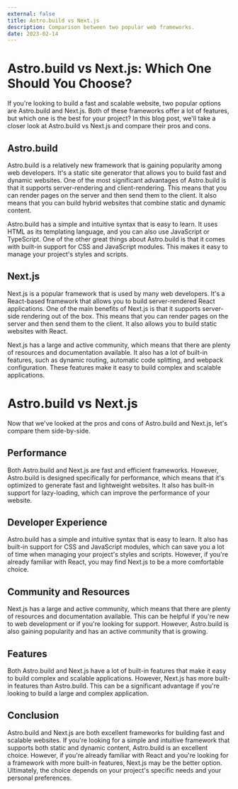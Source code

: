 ```yaml
---
external: false
title: Astro.build vs Next.js
description: Comparison between two popular web frameworks.
date: 2023-02-14
---
```


# Astro.build vs Next.js: Which One Should You Choose?

If you're looking to build a fast and scalable website, two popular options are Astro.build and Next.js. Both of these frameworks offer a lot of features, but which one is the best for your project? In this blog post, we'll take a closer look at Astro.build vs Next.js and compare their pros and cons.

## Astro.build

Astro.build is a relatively new framework that is gaining popularity among web developers. It's a static site generator that allows you to build fast and dynamic websites. One of the most significant advantages of Astro.build is that it supports server-rendering and client-rendering. This means that you can render pages on the server and then send them to the client. It also means that you can build hybrid websites that combine static and dynamic content.

Astro.build has a simple and intuitive syntax that is easy to learn. It uses HTML as its templating language, and you can also use JavaScript or TypeScript. One of the other great things about Astro.build is that it comes with built-in support for CSS and JavaScript modules. This makes it easy to manage your project's styles and scripts.

## Next.js

Next.js is a popular framework that is used by many web developers. It's a React-based framework that allows you to build server-rendered React applications. One of the main benefits of Next.js is that it supports server-side rendering out of the box. This means that you can render pages on the server and then send them to the client. It also allows you to build static websites with React.

Next.js has a large and active community, which means that there are plenty of resources and documentation available. It also has a lot of built-in features, such as dynamic routing, automatic code splitting, and webpack configuration. These features make it easy to build complex and scalable applications.

# Astro.build vs Next.js

Now that we've looked at the pros and cons of Astro.build and Next.js, let's compare them side-by-side.

## Performance

Both Astro.build and Next.js are fast and efficient frameworks. However, Astro.build is designed specifically for performance, which means that it's optimized to generate fast and lightweight websites. It also has built-in support for lazy-loading, which can improve the performance of your website.

## Developer Experience

Astro.build has a simple and intuitive syntax that is easy to learn. It also has built-in support for CSS and JavaScript modules, which can save you a lot of time when managing your project's styles and scripts. However, if you're already familiar with React, you may find Next.js to be a more comfortable choice.

## Community and Resources

Next.js has a large and active community, which means that there are plenty of resources and documentation available. This can be helpful if you're new to web development or if you're looking for support. However, Astro.build is also gaining popularity and has an active community that is growing.

## Features

Both Astro.build and Next.js have a lot of built-in features that make it easy to build complex and scalable applications. However, Next.js has more built-in features than Astro.build. This can be a significant advantage if you're looking to build a large and complex application.

## Conclusion

Astro.build and Next.js are both excellent frameworks for building fast and scalable websites. If you're looking for a simple and intuitive framework that supports both static and dynamic content, Astro.build is an excellent choice. However, if you're already familiar with React and you're looking for a framework with more built-in features, Next.js may be the better option. Ultimately, the choice depends on your project's specific needs and your personal preferences.
